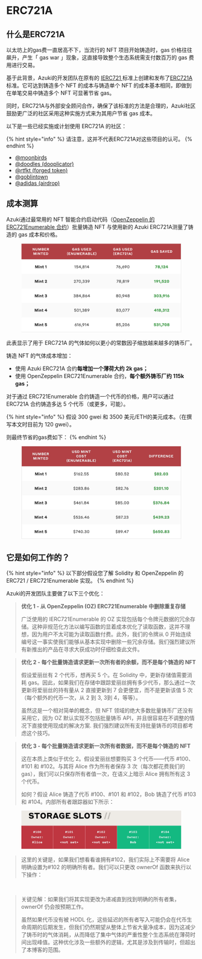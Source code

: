 # ERC721A

## 什么是ERC721A

以太坊上的gas费一直居高不下，当流行的 NFT 项目开始铸造时，gas 价格往往飙升，产生「 gas war 」现象，这直接导致整个生态系统需支付数百万的 gas 费用进行交易。

基于此背景，Azuki的开发团队在原有的 [IERC721 ](https://eips.ethereum.org/EIPS/eip-721)标准上创建和发布了[ERC721A](https://www.erc721a.org/)标准。它可达到铸造多个 NFT 的成本与铸造单个 NFT 的成本基本相同，即做到在单笔交易中铸造多个 NFT 可显著节省 gas。

同时，ERC721A与外部安全顾问合作，确保了该标准的方法是合理的，Azuki社区鼓励更广泛的社区采用这种实施方式来为其用户节省 gas 成本。

以下是一些已经实施或计划使用 ERC721A 的社区：

{% hint style="info" %}
请注意，这并不代表ERC721A对这些项目的认可。
{% endhint %}

* [@](https://twitter.com/goblintownwtf)[moonbirds](https://twitter.com/moonbirds)
* [@doodles (dooplicator)](https://opensea.io/collection/the-dooplicator)
* [@rtfkt (forged token)](https://opensea.io/collection/rtfkt-nike-ar-hoodie)
* [@goblintown](https://twitter.com/goblintownwtf)
* [@adidas (airdrop)](https://opensea.io/collection/adidascapsule)

## 成本测算

Azuki通过最常用的 NFT 智能合约启动代码（[OpenZeppelin 的 ERC721Enumerable 合约](https://docs.openzeppelin.com/contracts/4.x/api/token/erc721#ERC721Enumerable)）批量铸造 NFT 与使用新的 Azuki ERC721A测量了铸造的 gas 成本和价格。

<figure><img src="../.gitbook/assets/image (2) (1).png" alt=""><figcaption></figcaption></figure>

此表显示了用于 ERC721A 的气体如何以更小的常数因子缩放越来越多的铸币厂。

铸造 NFT 的气体成本增加：

* 使用 Azuki ERC721A 合约**每增加一个薄荷大约 2k gas；**
* 使用 OpenZeppelin ERC721Enumerable 合约，**每个额外铸币厂约 115k gas；**

对于通过 ERC721Enumerable 合约铸造一个代币的价格，用户可以通过 ERC721A 合约铸造多达 5 个代币（或更多，可能）。

{% hint style="info" %}
假设 300 gwei 和 3500 美元/ETH的美元成本。（在撰写本文时目前为 120 gwei）。

则最终节省的gas费如下：
{% endhint %}

<figure><img src="../.gitbook/assets/image (4).png" alt=""><figcaption></figcaption></figure>

## 它是如何工作的？

{% hint style="info" %}
以下部分假设您了解 Solidity 和 OpenZeppelin 的 ERC721 / ERC721Enumerable 实现。
{% endhint %}

Azuki的开发团队主要做了以下三个优化：

> **优化 1 - 从 OpenZeppelin (OZ) ERC721Enumerable 中删除重复存储**
>
> 广泛使用的 IERC721Enumerable 的 OZ 实现包括每个令牌元数据的冗余存储。这种非规范化方法以编写函数的显着成本优化了读取函数，这并不理想，因为用户不太可能为读取函数付费。此外，我们的令牌从 0 开始连续编号这一事实使我们能够从基本实现中删除一些冗余存储。我们强烈建议所有新推出的产品在寻求大获成功时仔细检查此文件。

> **优化 2 - 每个批量铸造请求更新一次所有者的余额，而不是每个铸造的 NFT**
>
> 假设爱丽丝有 2 个代币，想再买 5 个。在 Solidity 中，更新存储值需要消耗 gas。因此，如果我们在存储中跟踪爱丽丝拥有多少代币，那么通过一次更新将爱丽丝的持有量从 2 直接更新到 7 会更便宜，而不是更新该值 5 次（每个额外的代币一次，从 2 到 3, 3到 4，等等）。
>
> 虽然这是一个相对简单的概念，但 NFT 领域的绝大多数批量铸币厂还没有采用它，因为 OZ 默认实现不包括批量铸币 API，并且很容易在不调整的情况下直接使用现成的解决方案. 我们强烈建议所有支持批量铸币的项目都考虑这个技巧。

> **优化 3 - 每个批量铸造请求更新一次所有者数据，而不是每个铸造的 NFT**
>
> 这在本质上类似于优化 2。假设爱丽丝想要购买 3 个代币——代币 #100、#101 和 #102。与其将 Alice 作为所有者保存 3 次（每次都花费我们的 gas），我们可以只保存所有者值一次，在语义上暗示 Alice 拥有所有这 3 个代币。
>
> 如何？假设 Alice 铸造了代币 #100、#101 和 #102，Bob 铸造了代币 #103 和 #104。内部所有者跟踪器如下所示：

<figure><img src="../.gitbook/assets/image (2) (1) (1).png" alt=""><figcaption></figcaption></figure>

> 这里的关键是，如果我们想看看谁拥有#102，我们实际上不需要将 Alice 明确设置为#102 的明确所有者。我们可以只更改 ownerOf 函数来执行以下操作：

<figure><img src="https://www.azuki.com/erc721a/code7.png" alt=""><figcaption></figcaption></figure>

> 关键见解：如果我们将其实现更改为递减直到找到明确的所有者集，ownerOf 仍会按预期工作。
>
> 虽然如果代币没有被 HODL 化，这些延迟的所有者写入可能仍会在代币生命周期的后期发生，但我们仍然期望从整体上节省大量净成本，因为这减少了铸币时的气体消耗，从而降低了集中气体的严重性整个生态系统在薄荷时间出现峰值。这种优化涉及一些额外的逻辑，尤其是涉及到传输时，但超出了本博客的范围。


